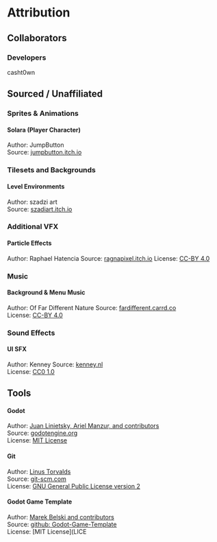 # Attribution
## Collaborators

### Developers
casht0wn


## Sourced / Unaffiliated
### Sprites & Animations
#### Solara (Player Character)
Author: JumpButton  
Source: [jumpbutton.itch.io](https://jumpbutton.itch.io/)  

### Tilesets and Backgrounds
#### Level Environments
Author: szadzi art  
Source: [szadiart.itch.io](https://szadiart.itch.io/)  

### Additional VFX
#### Particle Effects
Author: Raphael Hatencia
Source: [ragnapixel.itch.io](https://ragnapixel.itch.io/)
License: [CC-BY 4.0](https://creativecommons.org/licenses/by/4.0/)

### Music
#### Background & Menu Music
Author: Of Far Different Nature 
Source: [fardifferent.carrd.co](https://fardifferent.carrd.co/)  
License: [CC-BY 4.0](https://creativecommons.org/licenses/by/4.0/)

### Sound Effects
#### UI SFX
Author: Kenney
Source: [kenney.nl](https://kenney.nl/)  
License: [CC0 1.0](https://creativecommons.org/publicdomain/zero/1.0/)

## Tools
#### Godot
Author: [Juan Linietsky, Ariel Manzur, and contributors](https://godotengine.org/contact)  
Source: [godotengine.org](https://godotengine.org/)  
License: [MIT License](https://github.com/godotengine/godot/blob/master/LICENSE.txt) 

#### Git
Author: [Linus Torvalds](https://github.com/torvalds)  
Source: [git-scm.com](https://git-scm.com/downloads)  
License: [GNU General Public License version 2](https://opensource.org/licenses/GPL-2.0)

#### Godot Game Template
Author: [Marek Belski and contributors](https://github.com/Maaack/Godot-Game-Template/graphs/contributors)  
Source: [github: Godot-Game-Template](https://github.com/Maaack/Godot-Game-Template)  
License: [MIT License](LICE
